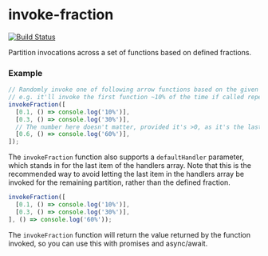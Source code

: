 invoke-fraction
===============

[![Build Status](https://travis-ci.com/mixmaxhq/invoke-fraction.svg?token=TcwK43uDe2DuFv6zy5Kb&branch=master)](https://travis-ci.com/mixmaxhq/invoke-fraction)

Partition invocations across a set of functions based on defined fractions.

### Example

```js
// Randomly invoke one of following arrow functions based on the given fraction.
// e.g. it'll invoke the first function ~10% of the time if called repeatedly.
invokeFraction([
  [0.1, () => console.log('10%')],
  [0.3, () => console.log('30%')],
  // The number here doesn't matter, provided it's >0, as it's the last partition.
  [0.6, () => console.log('60%')],
]);
```

The `invokeFraction` function also supports a `defaultHandler` parameter, which stands in for the
last item of the handlers array. Note that this is the recommended way to avoid letting the last
item in the handlers array be invoked for the remaining partition, rather than the defined fraction.

```js
invokeFraction([
  [0.1, () => console.log('10%')],
  [0.3, () => console.log('30%')],
], () => console.log('60%'));
```

The `invokeFraction` function will return the value returned by the function invoked, so you can use
this with promises and async/await.
